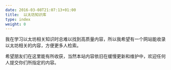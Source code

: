 ```yaml
---
date: 2016-03-08T21:07:13+01:00
title: 	以太坊知识库
type: index
weight: 0
---
```


我在学习以太坊相关知识时总难以找到高质量内容，所以我希望有一个网站能收录以太坊相关的内容，方便更多人检索。

希望朋友们在这里能有所收获，当然本站内容依旧在缓慢更新和维护中，欢迎任何人提交你们所指定的内容。
